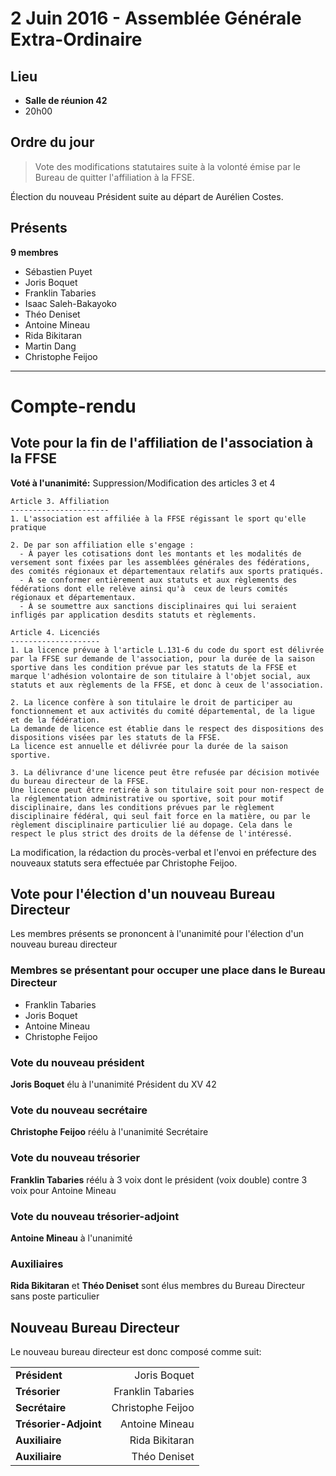 2 Juin 2016 - Assemblée Générale Extra-Ordinaire
================================================

Lieu
----
* __Salle de réunion 42__
* 20h00

Ordre du jour
-------------
> Vote des modifications statutaires suite à la volonté émise par le Bureau de quitter l'affiliation à la FFSE.

  Élection du nouveau Président suite au départ de Aurélien Costes.

Présents
--------
**9 membres**
* Sébastien Puyet
* Joris Boquet
* Franklin Tabaries
* Isaac Saleh-Bakayoko
* Théo Deniset
* Antoine Mineau
* Rida Bikitaran
* Martin Dang
* Christophe Feijoo

*************************

Compte-rendu
============

Vote pour la fin de l'affiliation de l'association à la FFSE
------------------------------------------------------------

**Voté à l'unanimité:** Suppression/Modification des articles 3 et 4

```
Article 3. Affiliation
----------------------
1. L'association est affiliée à la FFSE régissant le sport qu'elle pratique

2. De par son affiliation elle s'engage :
  - À payer les cotisations dont les montants et les modalités de versement sont fixées par les assemblées générales des fédérations, des comités régionaux et départementaux relatifs aux sports pratiqués.
  - À se conformer entièrement aux statuts et aux règlements des fédérations dont elle relève ainsi qu'à  ceux de leurs comités régionaux et départementaux.
  - À se soumettre aux sanctions disciplinaires qui lui seraient infligés par application desdits statuts et règlements.

Article 4. Licenciés
--------------------
1. La licence prévue à l'article L.131-6 du code du sport est délivrée par la FFSE sur demande de l'association, pour la durée de la saison sportive dans les condition prévue par les statuts de la FFSE et marque l'adhésion volontaire de son titulaire à l'objet social, aux statuts et aux règlements de la FFSE, et donc à ceux de l'association.

2. La licence confère à son titulaire le droit de participer au fonctionnement et aux activités du comité départemental, de la ligue et de la fédération.
La demande de licence est établie dans le respect des dispositions des dispositions visées par les statuts de la FFSE.
La licence est annuelle et délivrée pour la durée de la saison sportive.

3. La délivrance d'une licence peut être refusée par décision motivée du bureau directeur de la FFSE.
Une licence peut être retirée à son titulaire soit pour non-respect de la réglementation administrative ou sportive, soit pour motif disciplinaire, dans les conditions prévues par le règlement disciplinaire fédéral, qui seul fait force en la matière, ou par le règlement disciplinaire particulier lié au dopage. Cela dans le respect le plus strict des droits de la défense de l'intéressé.
```

La modification, la rédaction du procès-verbal et l'envoi en préfecture des nouveaux statuts sera effectuée par Christophe Feijoo.

Vote pour l'élection d'un nouveau Bureau Directeur
--------------------------------------------------
Les membres présents se prononcent à l'unanimité pour l'élection d'un nouveau bureau directeur

### Membres se présentant pour occuper une place dans le Bureau Directeur
  * Franklin Tabaries
  * Joris Boquet
  * Antoine Mineau
  * Christophe Feijoo

### Vote du nouveau président
**Joris Boquet** élu à l'unanimité Président du XV 42

### Vote du nouveau secrétaire
**Christophe Feijoo** réélu à l'unanimité Secrétaire

### Vote du nouveau trésorier
**Franklin Tabaries** réélu à 3 voix dont le président (voix double) contre 3 voix pour Antoine Mineau

### Vote du nouveau trésorier-adjoint
**Antoine Mineau** à l'unanimité

### Auxiliaires
**Rida Bikitaran** et **Théo Deniset** sont élus membres du Bureau Directeur sans poste particulier


Nouveau Bureau Directeur
------------------------
Le nouveau bureau directeur est donc composé comme suit:

|                        |                           |
| ---------------------- | ------------------------: |
| **Président**          | Joris Boquet              |
| **Trésorier**          | Franklin Tabaries         |
| **Secrétaire**         | Christophe Feijoo         |
| **Trésorier-Adjoint**  | Antoine Mineau            |
| **Auxiliaire**         | Rida Bikitaran            |
| **Auxiliaire**         | Théo Deniset              |